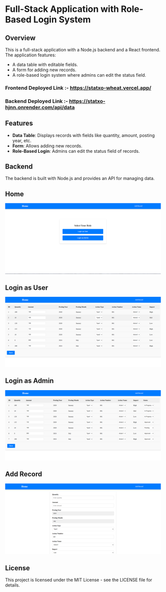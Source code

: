 # Full-Stack Application with Role-Based Login System

## Overview

This is a full-stack application with a Node.js backend and a React frontend. The application features:
- A data table with editable fields.
- A form for adding new records.
- A role-based login system where admins can edit the status field.
  
### Frontend Deployed Link :-  https://statxo-wheat.vercel.app/
### Backend Deployed Link  :-  https://statxo-hjnn.onrender.com/api/data

## Features

- **Data Table**: Displays records with fields like quantity, amount, posting year, etc.
- **Form**: Allows adding new records.
- **Role-Based Login**: Admins can edit the status field of records.

## Backend

The backend is built with Node.js and provides an API for managing data.

## Home
   ![Home](https://github.com/kundan761/Statxo/blob/master/client/src/assets/HomePage.png)

## Login as User
   ![User](https://github.com/kundan761/Statxo/blob/master/client/src/assets/UserPage.png)
   
## Login as Admin
   ![Admin](https://github.com/kundan761/Statxo/blob/master/client/src/assets/AdminPage.png)
## Add Record
   ![Home](https://github.com/kundan761/Statxo/blob/master/client/src/assets/Addrecord.png)

## License

This project is licensed under the MIT License - see the LICENSE file for details.
